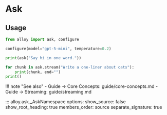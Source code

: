 # Ask

## Usage

```python
from alloy import ask, configure

configure(model="gpt-5-mini", temperature=0.2)

print(ask("Say hi in one word."))

for chunk in ask.stream("Write a one-liner about cats"):
    print(chunk, end="")
print()
```

!!! note "See also"
    - Guide → Core Concepts: guide/core-concepts.md
    - Guide → Streaming: guide/streaming.md

::: alloy.ask._AskNamespace
    options:
      show_source: false
      show_root_heading: true
      members_order: source
      separate_signature: true

